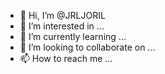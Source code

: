 - 👋 Hi, I’m @JRLJORIL
- 👀 I’m interested in ...
- 🌱 I’m currently learning ...
- 💞️ I’m looking to collaborate on ...
- 📫 How to reach me ...

<!---
JRLJORIL/JRLJORIL is a ✨ special ✨ repository because its `README.md` (this file) appears on your GitHub profile.
You can click the Preview link to take a look at your changes.
--->
